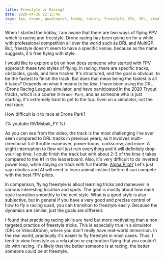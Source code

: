 ```yaml
---
title: Freestyle or Racing?
date: 2020-04-26 22:15:46
tags: fpv, drone, quadcopter, hobby, racing, freestyle, DRL, VRL, simulator
---
```


When I started the hobby, I am aware that there are two ways of flying FPV which is racing and freestyle. Drone racing has been going on for a while with professional competition all over the world such as DRL and MultiGP. But, freestyle doesn't seem to have a specific venue, because as the name suggests, it's free flying with style. 

I would like to explore a bit on how does someone who started with FPV approach these two styles of flying. In racing, there are specific tracks, obstacles, goals, and time tracker. It's structured, and the goal is obvious: to be the fastest to finish the track. But does that mean being the fastest is all it takes? Depends on what it means to be *fast*. I have been using the DRL (Drone Racing League) simulator, and have participated in the 2020 Tryout tracks, which is a course in `Drone Park`, and as someone who is just starting, it's extremely hard to get to the top. Even on a simulator, not the real race.

How difficult is it to race at Drone Park?

{% youtube RiVMsbak_FY %}

As you can see from the video, the track is the most challenging I've ever seen compared to DRL tracks in previous years, as it involves multi-directional full-throttle maneuver, power-loops, corkscrew, and more. A slight interruption to flow will just ruin everything and it will definitely drop your lap time. I could finish the track but with about 2-3 of the time it takes compared to the #1 in the leaderboard. Also, it's very difficult to do inverted power loop, while staying on track with full throttle. [Alpha Pilot?](https://lockheedmartin.com/en-us/news/events/ai-innovation-challenge.html) Let's just say robotics and AI will need to learn animal instinct before it can compete with the best FPV pilots.

In comparison, flying freestyle is about learning tricks and maneuver in various interesting location and spots. The goal is mostly about how each style transition smoothly to the next style. What is a good style is also subjective, but in general if you have a very good and precise control of how to fly a racing quad, you can transition to freestyle easily. Because the dynamics are similar, just the goals are different. 

I found that practicing racing skills are hard but more motivating than a non-targeted practice of freestyle tricks. This is especially true in a simulator (DRL or VelociDrone), where you don't really have real-world immersion. In the real world, practically it's easier to fly freestyle in most cases. Thus, I tend to view freestyle as a relaxation or exploration flying that you couldn't do with racing. It's likely that the better someone is at racing, the better someone could be at freestyle. 
